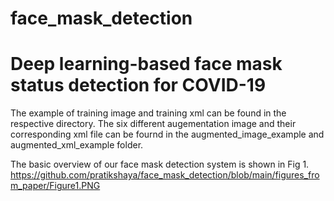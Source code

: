 # face_mask_detection

# Deep learning-based face mask status detection for COVID-19

The example of training image and training xml can be found in the respective directory. The six different augementation image and their corresponding xml file can be fournd in the augmented_image_example and augmented_xml_example folder.

The basic overview of our face mask detection system is shown in Fig 1. 
https://github.com/pratikshaya/face_mask_detection/blob/main/figures_from_paper/Figure1.PNG
